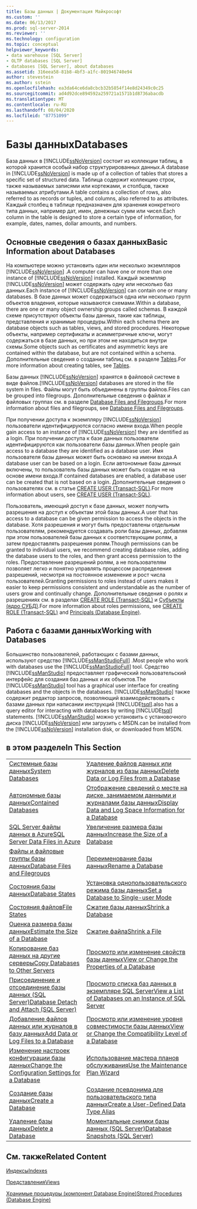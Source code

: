```yaml
---
title: Базы данных | Документация Майкрософт
ms.custom: ''
ms.date: 06/13/2017
ms.prod: sql-server-2014
ms.reviewer: ''
ms.technology: configuration
ms.topic: conceptual
helpviewer_keywords:
- data warehouse [SQL Server]
- OLTP databases [SQL Server]
- databases [SQL Server], about databases
ms.assetid: 316eea58-81b8-4bf3-a1fc-801946740e94
author: stevestein
ms.author: sstein
ms.openlocfilehash: ea3da64ce6da8cbcb32b5854f14e8d24349c0c25
ms.sourcegitcommit: ad4d92dce894592a259721a1571b1d8736abacdb
ms.translationtype: MT
ms.contentlocale: ru-RU
ms.lasthandoff: 08/04/2020
ms.locfileid: "87751099"
---
```

# <a name="databases"></a><span data-ttu-id="d858d-102">Базы данных</span><span class="sxs-lookup"><span data-stu-id="d858d-102">Databases</span></span>
  <span data-ttu-id="d858d-103">База данных в [!INCLUDE[ssNoVersion](../../includes/ssnoversion-md.md)] состоит из коллекции таблиц, в которой хранится особый набор структурированных данных.</span><span class="sxs-lookup"><span data-stu-id="d858d-103">A database in [!INCLUDE[ssNoVersion](../../includes/ssnoversion-md.md)] is made up of a collection of tables that stores a specific set of structured data.</span></span> <span data-ttu-id="d858d-104">Таблица содержит коллекцию строк, также называемых записями или кортежами, и столбцов, также называемых атрибутами.</span><span class="sxs-lookup"><span data-stu-id="d858d-104">A table contains a collection of rows, also referred to as records or tuples, and columns, also referred to as attributes.</span></span> <span data-ttu-id="d858d-105">Каждый столбец в таблице предназначен для хранения конкретного типа данных, например дат, имен, денежных сумм или чисел.</span><span class="sxs-lookup"><span data-stu-id="d858d-105">Each column in the table is designed to store a certain type of information, for example, dates, names, dollar amounts, and numbers.</span></span>  
  
## <a name="basic-information-about-databases"></a><span data-ttu-id="d858d-106">Основные сведения о базах данных</span><span class="sxs-lookup"><span data-stu-id="d858d-106">Basic Information about Databases</span></span>  
 <span data-ttu-id="d858d-107">На компьютере можно установить один или несколько экземпляров [!INCLUDE[ssNoVersion](../../includes/ssnoversion-md.md)] .</span><span class="sxs-lookup"><span data-stu-id="d858d-107">A computer can have one or more than one instance of [!INCLUDE[ssNoVersion](../../includes/ssnoversion-md.md)] installed.</span></span> <span data-ttu-id="d858d-108">Каждый экземпляр [!INCLUDE[ssNoVersion](../../includes/ssnoversion-md.md)] может содержать одну или несколько баз данных.</span><span class="sxs-lookup"><span data-stu-id="d858d-108">Each instance of [!INCLUDE[ssNoVersion](../../includes/ssnoversion-md.md)] can contain one or many databases.</span></span>  <span data-ttu-id="d858d-109">В базе данных может содержаться одна или несколько групп объектов владения, которые называются схемами.</span><span class="sxs-lookup"><span data-stu-id="d858d-109">Within a database, there are one or many object ownership groups called schemas.</span></span> <span data-ttu-id="d858d-110">В каждой схеме присутствуют объекты базы данных, такие как таблицы, представления и хранимые процедуры.</span><span class="sxs-lookup"><span data-stu-id="d858d-110">Within each schema there are database objects such as tables, views, and stored procedures.</span></span> <span data-ttu-id="d858d-111">Некоторые объекты, например сертификаты и асимметричные ключи, могут содержаться в базе данных, но при этом не находиться внутри схемы.</span><span class="sxs-lookup"><span data-stu-id="d858d-111">Some objects such as certificates and asymmetric keys are contained within the database, but are not contained within a schema.</span></span> <span data-ttu-id="d858d-112">Дополнительные сведения о создании таблиц см. в разделе [Tables](../tables/tables.md).</span><span class="sxs-lookup"><span data-stu-id="d858d-112">For more information about creating tables, see [Tables](../tables/tables.md).</span></span>  
  
 <span data-ttu-id="d858d-113">Базы данных [!INCLUDE[ssNoVersion](../../includes/ssnoversion-md.md)] хранятся в файловой системе в виде файлов.</span><span class="sxs-lookup"><span data-stu-id="d858d-113">[!INCLUDE[ssNoVersion](../../includes/ssnoversion-md.md)] databases are stored in the file system in files.</span></span> <span data-ttu-id="d858d-114">Файлы могут быть объединены в группы файлов.</span><span class="sxs-lookup"><span data-stu-id="d858d-114">Files can be grouped into filegroups.</span></span> <span data-ttu-id="d858d-115">Дополнительные сведения о файлах и файловых группах см. в разделе [Database Files and Filegroups](database-files-and-filegroups.md).</span><span class="sxs-lookup"><span data-stu-id="d858d-115">For more information about files and filegroups, see [Database Files and Filegroups](database-files-and-filegroups.md).</span></span>  
  
 <span data-ttu-id="d858d-116">При получении доступа к экземпляру [!INCLUDE[ssNoVersion](../../includes/ssnoversion-md.md)] пользователи идентифицируются согласно имени входа.</span><span class="sxs-lookup"><span data-stu-id="d858d-116">When people gain access to an instance of [!INCLUDE[ssNoVersion](../../includes/ssnoversion-md.md)] they are identified as a login.</span></span> <span data-ttu-id="d858d-117">При получении доступа к базе данных пользователи идентифицируются как пользователи базы данных.</span><span class="sxs-lookup"><span data-stu-id="d858d-117">When people gain access to a database they are identified as a database user.</span></span> <span data-ttu-id="d858d-118">Имя пользователя базы данных может быть основано на имени входа.</span><span class="sxs-lookup"><span data-stu-id="d858d-118">A database user can be based on a login.</span></span> <span data-ttu-id="d858d-119">Если автономные базы данных включены, то пользователь базы данных может быть создан не на основе имени входа.</span><span class="sxs-lookup"><span data-stu-id="d858d-119">If contained databases are enabled, a database user can be created that is not based on a login.</span></span> <span data-ttu-id="d858d-120">Дополнительные сведения о пользователях см. в статье [CREATE USER (Transact-SQL)](/sql/t-sql/statements/create-user-transact-sql).</span><span class="sxs-lookup"><span data-stu-id="d858d-120">For more information about users, see [CREATE USER &#40;Transact-SQL&#41;](/sql/t-sql/statements/create-user-transact-sql).</span></span>  
  
 <span data-ttu-id="d858d-121">Пользователь, имеющий доступ к базе данных, может получить разрешения на доступ к объектам этой базы данных.</span><span class="sxs-lookup"><span data-stu-id="d858d-121">A user that has access to a database can be given permission to access the objects in the database.</span></span> <span data-ttu-id="d858d-122">Хотя разрешения и могут быть предоставлены отдельным пользователям, рекомендуется создавать роли базы данных, добавляя при этом пользователей базы данных к соответствующим ролям, а затем предоставлять разрешения ролям.</span><span class="sxs-lookup"><span data-stu-id="d858d-122">Though permissions can be granted to individual users, we recommend creating database roles, adding the database users to the roles, and then grant access permission to the roles.</span></span> <span data-ttu-id="d858d-123">Предоставление разрешений ролям, а не пользователям позволяет легко и понятно управлять процессом распределения разрешений, несмотря на постоянное изменение и рост числа пользователей.</span><span class="sxs-lookup"><span data-stu-id="d858d-123">Granting permissions to roles instead of users makes it easier to keep permissions consistent and understandable as the number of users grow and continually change.</span></span> <span data-ttu-id="d858d-124">Дополнительные сведения о ролях и разрешениях см. в разделах [CREATE ROLE (Transact-SQL)](/sql/t-sql/statements/create-role-transact-sql) и [Субъекты (ядро СУБД)](../security/authentication-access/principals-database-engine.md).</span><span class="sxs-lookup"><span data-stu-id="d858d-124">For more information about roles permissions, see [CREATE ROLE &#40;Transact-SQL&#41;](/sql/t-sql/statements/create-role-transact-sql) and [Principals &#40;Database Engine&#41;](../security/authentication-access/principals-database-engine.md).</span></span>  
  
## <a name="working-with-databases"></a><span data-ttu-id="d858d-125">Работа с базами данных</span><span class="sxs-lookup"><span data-stu-id="d858d-125">Working with Databases</span></span>  
 <span data-ttu-id="d858d-126">Большинство пользователей, работающих с базами данных, используют средство [!INCLUDE[ssManStudioFull](../../includes/ssmanstudiofull-md.md)] .</span><span class="sxs-lookup"><span data-stu-id="d858d-126">Most people who work with databases use the [!INCLUDE[ssManStudioFull](../../includes/ssmanstudiofull-md.md)] tool.</span></span> <span data-ttu-id="d858d-127">Средство [!INCLUDE[ssManStudio](../../includes/ssmanstudio-md.md)] предоставляет графический пользовательский интерфейс для создания баз данных и их объектов.</span><span class="sxs-lookup"><span data-stu-id="d858d-127">The [!INCLUDE[ssManStudio](../../includes/ssmanstudio-md.md)] tool has a graphical user interface for creating databases and the objects in the databases.</span></span> [!INCLUDE[ssManStudio](../../includes/ssmanstudio-md.md)] <span data-ttu-id="d858d-128">также содержит редактор запросов, позволяющий взаимодействовать с базами данных при написании инструкций [!INCLUDE[tsql](../../includes/tsql-md.md)].</span><span class="sxs-lookup"><span data-stu-id="d858d-128">also has a query editor for interacting with databases by writing [!INCLUDE[tsql](../../includes/tsql-md.md)] statements.</span></span> [!INCLUDE[ssManStudio](../../includes/ssmanstudio-md.md)] <span data-ttu-id="d858d-129">можно установить с установочного диска [!INCLUDE[ssNoVersion](../../includes/ssnoversion-md.md)] или загрузить с MSDN.</span><span class="sxs-lookup"><span data-stu-id="d858d-129">can be installed from the [!INCLUDE[ssNoVersion](../../includes/ssnoversion-md.md)] installation disk, or downloaded from MSDN.</span></span>  
  
## <a name="in-this-section"></a><span data-ttu-id="d858d-130">в этом разделе</span><span class="sxs-lookup"><span data-stu-id="d858d-130">In This Section</span></span>  
  
|||  
|-|-|  
|[<span data-ttu-id="d858d-131">Системные базы данных</span><span class="sxs-lookup"><span data-stu-id="d858d-131">System Databases</span></span>](system-databases.md)|[<span data-ttu-id="d858d-132">Удаление файлов данных или журналов из базы данных</span><span class="sxs-lookup"><span data-stu-id="d858d-132">Delete Data or Log Files from a Database</span></span>](delete-data-or-log-files-from-a-database.md)|  
|[<span data-ttu-id="d858d-133">Автономные базы данных</span><span class="sxs-lookup"><span data-stu-id="d858d-133">Contained Databases</span></span>](contained-databases.md)|[<span data-ttu-id="d858d-134">Отображение сведений о месте на диске, занимаемом данными и журналами базы данных</span><span class="sxs-lookup"><span data-stu-id="d858d-134">Display Data and Log Space Information for a Database</span></span>](display-data-and-log-space-information-for-a-database.md)|  
|[<span data-ttu-id="d858d-135">SQL Server файлы данных в Azure</span><span class="sxs-lookup"><span data-stu-id="d858d-135">SQL Server Data Files in Azure</span></span>](sql-server-data-files-in-microsoft-azure.md)|[<span data-ttu-id="d858d-136">Увеличение размера базы данных</span><span class="sxs-lookup"><span data-stu-id="d858d-136">Increase the Size of a Database</span></span>](increase-the-size-of-a-database.md)|  
|[<span data-ttu-id="d858d-137">Файлы и файловые группы базы данных</span><span class="sxs-lookup"><span data-stu-id="d858d-137">Database Files and Filegroups</span></span>](database-files-and-filegroups.md)|[<span data-ttu-id="d858d-138">Переименование базы данных</span><span class="sxs-lookup"><span data-stu-id="d858d-138">Rename a Database</span></span>](rename-a-database.md)|  
|[<span data-ttu-id="d858d-139">Состояния базы данных</span><span class="sxs-lookup"><span data-stu-id="d858d-139">Database States</span></span>](database-states.md)|[<span data-ttu-id="d858d-140">Установка однопользовательского режима базы данных</span><span class="sxs-lookup"><span data-stu-id="d858d-140">Set a Database to Single-user Mode</span></span>](set-a-database-to-single-user-mode.md)|  
|[<span data-ttu-id="d858d-141">Состояния файлов</span><span class="sxs-lookup"><span data-stu-id="d858d-141">File States</span></span>](file-states.md)|[<span data-ttu-id="d858d-142">Сжатие базы данных</span><span class="sxs-lookup"><span data-stu-id="d858d-142">Shrink a Database</span></span>](shrink-a-database.md)|  
|[<span data-ttu-id="d858d-143">Оценка размера базы данных</span><span class="sxs-lookup"><span data-stu-id="d858d-143">Estimate the Size of a Database</span></span>](estimate-the-size-of-a-database.md)|[<span data-ttu-id="d858d-144">Сжатие файла</span><span class="sxs-lookup"><span data-stu-id="d858d-144">Shrink a File</span></span>](shrink-a-file.md)|  
|[<span data-ttu-id="d858d-145">Копирование баз данных на другие серверы</span><span class="sxs-lookup"><span data-stu-id="d858d-145">Copy Databases to Other Servers</span></span>](copy-databases-to-other-servers.md)|[<span data-ttu-id="d858d-146">Просмотр или изменение свойств базы данных</span><span class="sxs-lookup"><span data-stu-id="d858d-146">View or Change the Properties of a Database</span></span>](view-or-change-the-properties-of-a-database.md)|  
|[<span data-ttu-id="d858d-147">Присоединение и отсоединение базы данных (SQL Server)</span><span class="sxs-lookup"><span data-stu-id="d858d-147">Database Detach and Attach &#40;SQL Server&#41;</span></span>](database-detach-and-attach-sql-server.md)|[<span data-ttu-id="d858d-148">Просмотр списка баз данных в экземпляре SQL Server</span><span class="sxs-lookup"><span data-stu-id="d858d-148">View a List of Databases on an Instance of SQL Server</span></span>](view-a-list-of-databases-on-an-instance-of-sql-server.md)|  
|[<span data-ttu-id="d858d-149">Добавление файлов данных или журналов в базу данных</span><span class="sxs-lookup"><span data-stu-id="d858d-149">Add Data or Log Files to a Database</span></span>](add-data-or-log-files-to-a-database.md)|[<span data-ttu-id="d858d-150">Просмотр или изменение уровня совместимости базы данных</span><span class="sxs-lookup"><span data-stu-id="d858d-150">View or Change the Compatibility Level of a Database</span></span>](view-or-change-the-compatibility-level-of-a-database.md)|  
|[<span data-ttu-id="d858d-151">Изменение настроек конфигурации базы данных</span><span class="sxs-lookup"><span data-stu-id="d858d-151">Change the Configuration Settings for a Database</span></span>](change-the-configuration-settings-for-a-database.md)|[<span data-ttu-id="d858d-152">Использование мастера планов обслуживания</span><span class="sxs-lookup"><span data-stu-id="d858d-152">Use the Maintenance Plan Wizard</span></span>](../maintenance-plans/use-the-maintenance-plan-wizard.md)|  
|[<span data-ttu-id="d858d-153">Создание базы данных</span><span class="sxs-lookup"><span data-stu-id="d858d-153">Create a Database</span></span>](create-a-database.md)|[<span data-ttu-id="d858d-154">Создание псевдонима для пользовательского типа данных</span><span class="sxs-lookup"><span data-stu-id="d858d-154">Create a User-Defined Data Type Alias</span></span>](create-a-user-defined-data-type-alias.md)|  
|[<span data-ttu-id="d858d-155">Удаление базы данных</span><span class="sxs-lookup"><span data-stu-id="d858d-155">Delete a Database</span></span>](delete-a-database.md)|[<span data-ttu-id="d858d-156">Моментальные снимки базы данных (SQL Server)</span><span class="sxs-lookup"><span data-stu-id="d858d-156">Database Snapshots &#40;SQL Server&#41;</span></span>](database-snapshots-sql-server.md)|  
  
## <a name="related-content"></a><span data-ttu-id="d858d-157">См. также</span><span class="sxs-lookup"><span data-stu-id="d858d-157">Related Content</span></span>  
 [<span data-ttu-id="d858d-158">Индексы</span><span class="sxs-lookup"><span data-stu-id="d858d-158">Indexes</span></span>](../indexes/indexes.md)  
  
 [<span data-ttu-id="d858d-159">Представления</span><span class="sxs-lookup"><span data-stu-id="d858d-159">Views</span></span>](../views/views.md)  
  
 [<span data-ttu-id="d858d-160">Хранимые процедуры (компонент Database Engine)</span><span class="sxs-lookup"><span data-stu-id="d858d-160">Stored Procedures &#40;Database Engine&#41;</span></span>](../stored-procedures/stored-procedures-database-engine.md)  
  
  
